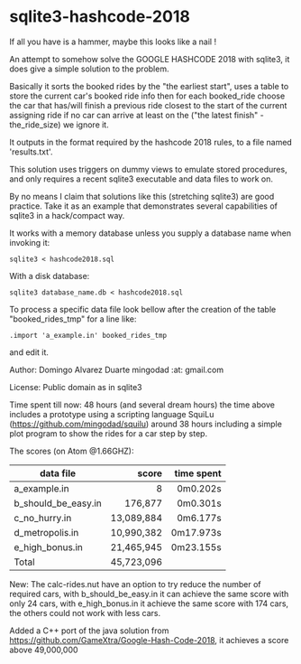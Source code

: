 # sqlite3-hashcode-2018

If all you have is a hammer, maybe this looks like a nail !

An attempt to somehow solve the GOOGLE HASHCODE 2018 with sqlite3, 
it does give a simple solution to the problem.

Basically it sorts the booked rides by the "the earliest start", 
uses a table to store the current car's booked ride info
then for each booked_ride choose the car that has/will finish a
previous ride closest to the start of the current assigning ride
if no car can arrive at least on the ("the latest finish" - the_ride_size)
we ignore it.

It outputs in the format required by the hashcode 2018 rules, to a file named 'results.txt'.

This solution uses triggers on dummy views to emulate stored procedures,
and only requires a recent sqlite3 executable and data files to work on.

By no means I claim that solutions like this (stretching sqlite3) are
good practice. Take it as an example that demonstrates several
capabilities of sqlite3 in a hack/compact way.

It works with a memory database unless you supply a database name
when invoking it:

`sqlite3 < hashcode2018.sql`

With a disk database:

`sqlite3 database_name.db < hashcode2018.sql`

To process a specific data file look bellow after the 
creation of the table "booked_rides_tmp" for a line like:

`.import 'a_example.in' booked_rides_tmp`

and edit it.

Author: Domingo Alvarez Duarte mingodad :at: gmail.com

License: Public domain as in sqlite3

Time spent till now: 48 hours (and several dream hours)
the time above includes a prototype using a scripting language
SquiLu (https://github.com/mingodad/squilu) around 38 hours
including a simple plot program to show the rides for a car step by step.

The scores (on Atom @1.66GHZ):

| data file | score | time spent |
|--------------|----------:|-----------------:|
|a_example.in |		8 |	0m0.202s|
|b_should_be_easy.in	| 176,877	| 0m0.301s|
|c_no_hurry.in | 13,089,884 | 0m6.177s|
|d_metropolis.in | 10,990,382 | 0m17.973s|
|e_high_bonus.in | 21,465,945 | 0m23.155s|
|Total | 45,723,096 | |

New: The calc-rides.nut have an option to try reduce the number of required cars, with b_should_be_easy.in it can achieve the same score with only 24 cars, with e_high_bonus.in it achieve the same score with 174 cars, the others could not work with less cars.

Added a C++ port of the java solution from https://github.com/GameXtra/Google-Hash-Code-2018, it achieves a score above 49,000,000

